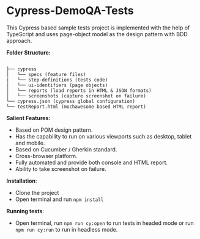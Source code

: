 # Cypress-DemoQA-Tests

This Cypress based sample tests project is implemented with the help of TypeScript and uses page-object model as the design pattern with BDD approach.

**Folder Structure:**

```

├── cypress
│   └── specs (feature files)
|   └── step-definitions (tests code)
│   └── ui-identifiers (page objects)
│   └── reports (load reports in HTML & JSON formats)
│   └── screenshots (capture screenshot on failure)
└── cypress.json (cypress global configuration)
└── testReport.html (mochawesome based HTML report)

```

**Salient Features:**

- Based on POM design pattern.
- Has the capability to run on various viewports such as desktop, tablet and mobile.
- Based on Cucumber / Gherkin standard.
- Cross-browser platform.
- Fully automated and provide both console and HTML report.
- Ability to take screenshot on failure.

**Installation**:

- Clone the project
- Open terminal and run `npm install`

**Running tests**:

- Open terminal, run `npm run cy:open` to run tests in headed mode or run `npm run cy:run` to run in headless mode.